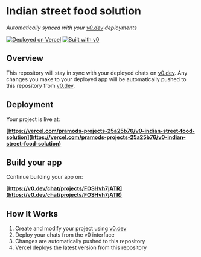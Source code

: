 # Indian street food solution

*Automatically synced with your [v0.dev](https://v0.dev) deployments*

[![Deployed on Vercel](https://img.shields.io/badge/Deployed%20on-Vercel-black?style=for-the-badge&logo=vercel)](https://vercel.com/pramods-projects-25a25b76/v0-indian-street-food-solution)
[![Built with v0](https://img.shields.io/badge/Built%20with-v0.dev-black?style=for-the-badge)](https://v0.dev/chat/projects/FOSHvh7jATR)

## Overview

This repository will stay in sync with your deployed chats on [v0.dev](https://v0.dev).
Any changes you make to your deployed app will be automatically pushed to this repository from [v0.dev](https://v0.dev).

## Deployment

Your project is live at:

**[https://vercel.com/pramods-projects-25a25b76/v0-indian-street-food-solution](https://vercel.com/pramods-projects-25a25b76/v0-indian-street-food-solution)**

## Build your app

Continue building your app on:

**[https://v0.dev/chat/projects/FOSHvh7jATR](https://v0.dev/chat/projects/FOSHvh7jATR)**

## How It Works

1. Create and modify your project using [v0.dev](https://v0.dev)
2. Deploy your chats from the v0 interface
3. Changes are automatically pushed to this repository
4. Vercel deploys the latest version from this repository